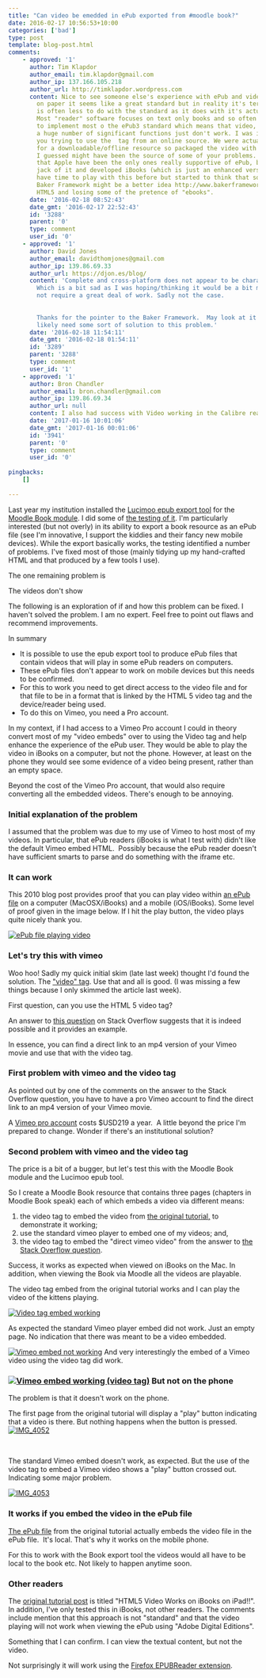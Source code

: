 ```yaml
---
title: "Can video be emedded in ePub exported from #moodle book?"
date: 2016-02-17 10:56:53+10:00
categories: ['bad']
type: post
template: blog-post.html
comments:
    - approved: '1'
      author: Tim Klapdor
      author_email: tim.klapdor@gmail.com
      author_ip: 137.166.105.218
      author_url: http://timklapdor.wordpress.com
      content: Nice to see someone else's experience with ePub and video! To be honest
        on paper it seems like a great standard but in reality it's terrible. The problem
        is often less to do with the standard as it does with it's actual implementation.
        Most "reader" software focuses on text only books and so often don't even bother
        to implement most o the ePub3 standard which means that video, javascript and
        a huge number of significant functions just don't work. I was interested to see
        you trying to use the  tag from an online source. We were actually using ePub
        for a downloadable/offline resource so packaged the video with the file... which
        I guessed might have been the source of some of your problems. It's interesting
        that Apple have been the only ones really supportive of ePub, but even they got
        jack of it and developed iBooks (which is just an enhanced version of ePub). Didn't
        have time to play with this before but started to think that something like the
        Baker Framework might be a better idea http://www.bakerframework.com - just wrapping
        HTML5 and losing some of the pretence of "ebooks".
      date: '2016-02-18 08:52:43'
      date_gmt: '2016-02-17 22:52:43'
      id: '3288'
      parent: '0'
      type: comment
      user_id: '0'
    - approved: '1'
      author: David Jones
      author_email: davidthomjones@gmail.com
      author_ip: 139.86.69.33
      author_url: https://djon.es/blog/
      content: 'Complete and cross-platform does not appear to be characteristics of ePub.
        Which is a bit sad as I was hoping/thinking it would be a bit more useful and
        not require a great deal of work. Sadly not the case.
    
    
        Thanks for the pointer to the Baker Framework.  May look at it more in the future.  Wil
        likely need some sort of solution to this problem.'
      date: '2016-02-18 11:54:11'
      date_gmt: '2016-02-18 01:54:11'
      id: '3289'
      parent: '3288'
      type: comment
      user_id: '1'
    - approved: '1'
      author: Bron Chandler
      author_email: bron.chandler@gmail.com
      author_ip: 139.86.69.34
      author_url: null
      content: I also had success with Video working in the Calibre reader.
      date: '2017-01-16 10:01:06'
      date_gmt: '2017-01-16 00:01:06'
      id: '3941'
      parent: '0'
      type: comment
      user_id: '0'
    
pingbacks:
    []
    
---
```

Last year my institution installed the [Lucimoo epub export tool](https://moodle.org/plugins/view/booktool_exportepub) for the [Moodle Book module](https://docs.moodle.org/28/en/Book_module). I did some of [the testing of it](/blog2/2015/08/18/testing-the-lucimoo-epub-export-book-tool/). I'm particularly interested (but not overly) in its ability to export a book resource as an ePub file (see I'm innovative, I support the kiddies and their fancy new mobile devices). While the export basically works, the testing identified a number of problems. I've fixed most of those (mainly tidying up my hand-crafted HTML and that produced by a few tools I use).

The one remaining problem is

The videos don't show

The following is an exploration of if and how this problem can be fixed. I haven't solved the problem. I am no expert. Feel free to point out flaws and recommend improvements.

In summary

- It is possible to use the epub export tool to produce ePub files that contain videos that will play in some ePub readers on computers.
- These ePub files don't appear to work on mobile devices but this needs to be confirmed.
- For this to work you need to get direct access to the video file and for that file to be in a format that is linked by the HTML 5 video tag and the device/reader being used.
- To do this on Vimeo, you need a Pro account.

In my context, if I had access to a Vimeo Pro account I could in theory convert most of my "video embeds" over to using the Video tag and help enhance the experience of the ePub user. They would be able to play the video in iBooks on a computer, but not the phone. However, at least on the phone they would see some evidence of a video being present, rather than an empty space.

Beyond the cost of the Vimeo Pro account, that would also require converting all the embedded videos. There's enough to be annoying.

### Initial explanation of the problem

I assumed that the problem was due to my use of Vimeo to host most of my videos. In particular, that ePub readers (iBooks is what I test with) didn't like the default Vimeo embed HTML.  Possibly because the ePub reader doesn't have sufficient smarts to parse and do something with the iframe etc.

### It can work

This 2010 blog post provides proof that you can play video within [an ePub file](http://www.elizabethcastro.com/pgw_extras/video.epub) on a computer (MacOSX/iBooks) and a mobile (iOS/iBooks). Some level of proof given in the image below. If I hit the play button, the video plays quite nicely thank you.

[![ePub file playing video](images/24982660661_af508d4d3a.jpg)](https://www.flickr.com/photos/david_jones/24982660661/in/dateposted-public/ "ePub file playing video")

### Let's try this with vimeo

Woo hoo! Sadly my quick initial skim (late last week) thought I'd found the solution. The ["video" tag](https://en.wikipedia.org/wiki/HTML5_video). Use that and all is good. (I was missing a few things because I only skimmed the article last week).

First question, can you use the HTML 5 video tag?

An answer to [this question](http://stackoverflow.com/questions/18426410/vimeo-video-not-working-with-html5-tag) on Stack Overflow suggests that it is indeed possible and it provides an example.

In essence, you can find a direct link to an mp4 version of your Vimeo movie and use that with the video tag.

### First problem with vimeo and the video tag

As pointed out by one of the comments on the answer to the Stack Overflow question, you have to have a pro Vimeo account to find the direct link to an mp4 version of your Vimeo movie.

A [Vimeo pro account](https://vimeo.com/pro) costs $USD219 a year.  A little beyond the price I'm prepared to change. Wonder if there's an institutional solution?

### Second problem with vimeo and the video tag

The price is a bit of a bugger, but let's test this with the Moodle Book module and the Lucimoo epub tool.

So I create a Moodle Book resource that contains three pages (chapters in Moodle Book speak) each of which embeds a video via different means:

1. the video tag to embed the video from [the original tutorial,](http://www.pigsgourdsandwikis.com/2010/05/html5-video-works-on-ibooks-on-ipad.html) to demonstrate it working;
2. use the standard vimeo player to embed one of my videos; and,
3. the video tag to embed the "direct vimeo video" from the answer to [the Stack Overflow question](http://stackoverflow.com/questions/18426410/vimeo-video-not-working-with-html5-tag).

Success, it works as expected when viewed on iBooks on the Mac. In addition, when viewing the Book via Moodle all the videos are playable.

The video tag embed from the original tutorial works and I can play the video of the kittens playing.

[![Video tag embed working](images/24958110342_f9356111a1.jpg)](https://www.flickr.com/photos/david_jones/24958110342/in/dateposted-public/ "Video tag embed working")

As expected the standard Vimeo player embed did not work. Just an empty page. No indication that there was meant to be a video embedded.

[![Vimeo embed not working](images/24708596189_8f1921bcf8.jpg)](https://www.flickr.com/photos/david_jones/24708596189/in/dateposted-public/ "Vimeo embed not working") And very interestingly the embed of a Vimeo video using the video tag did work.

### [![Vimeo embed working (video tag)](images/24958111662_07d59d0ac2.jpg)](https://www.flickr.com/photos/david_jones/24958111662/in/dateposted-public/ "Vimeo embed working (video tag)") But not on the phone

The problem is that it doesn't work on the phone.

The first page from the original tutorial will display a "play" button indicating that a video is there. But nothing happens when the button is pressed. [![IMG_4052](images/25050031286_7c49bf5097.jpg)](https://www.flickr.com/photos/david_jones/25050031286/in/dateposted-public/ "IMG_4052")

 

The standard Vimeo embed doesn't work, as expected. But the use of the video tag to embed a Vimeo video shows a "play" button crossed out. Indicating some major problem.

[![IMG_4053](images/25050031506_503a5b29d2.jpg)](https://www.flickr.com/photos/david_jones/25050031506/in/dateposted-public/ "IMG_4053")

### It works if you embed the video in the ePub file

[The ePub file](http://www.elizabethcastro.com/pgw_extras/video.epub) from the original tutorial actually embeds the video file in the ePub file.  It's local. That's why it works on the mobile phone.

For this to work with the Book export tool the videos would all have to be local to the book etc. Not likely to happen anytime soon.

### Other readers

The [original tutorial post](http://www.pigsgourdsandwikis.com/2010/05/html5-video-works-on-ibooks-on-ipad.html) is titled "HTML5 Video Works on iBooks on iPad!!". In addition, I've only tested this in iBooks, not other readers. The comments include mention that this approach is not "standard" and that the video playing will not work when viewing the ePub using "Adobe Digital Editions".

Something that I can confirm. I can view the textual content, but not the video.

Not surprisingly it will work using the [Firefox EPUBReader extension](https://addons.mozilla.org/en-US/firefox/addon/epubreader/).